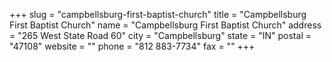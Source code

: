 +++
slug = "campbellsburg-first-baptist-church"
title = "Campbellsburg First Baptist Church"
name = "Campbellsburg First Baptist Church"
address = "265 West State Road 60"
city = "Campbellsburg"
state = "IN"
postal = "47108"
website = ""
phone = "812 883-7734"
fax = ""
+++
